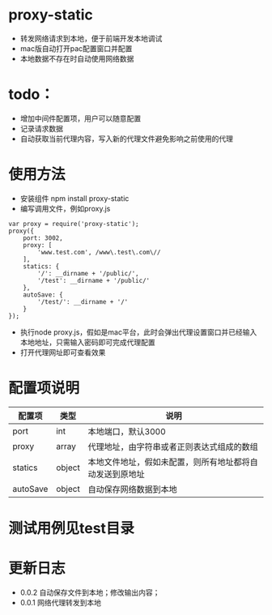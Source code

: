 # proxy-static
* 转发网络请求到本地，便于前端开发本地调试
* mac版自动打开pac配置窗口并配置
* 本地数据不存在时自动使用网络数据

# todo：
* 增加中间件配置项，用户可以随意配置
* 记录请求数据
* 自动获取当前代理内容，写入新的代理文件避免影响之前使用的代理

# 使用方法
* 安装组件 npm install proxy-static
* 编写调用文件，例如proxy.js
```
var proxy = require('proxy-static');
proxy({
    port: 3002,
    proxy: [
        'www.test.com', /www\.test\.com\//
    ],
    statics: {
        '/': __dirname + '/public/',
        '/test': __dirname + '/public/'
    },
    autoSave: {
        '/test/': __dirname + '/'
    }
});
```
* 执行node proxy.js，假如是mac平台，此时会弹出代理设置窗口并已经输入本地地址，只需输入密码即可完成代理配置
* 打开代理网址即可查看效果

# 配置项说明

| 配置项 | 类型 | 说明 |
|-------|------|-----|
| port  | int  | 本地端口，默认3000 |
| proxy | array | 代理地址，由字符串或者正则表达式组成的数组 |
| statics | object | 本地文件地址，假如未配置，则所有地址都将自动发送到原地址 |
| autoSave | object | 自动保存网络数据到本地 |

# 测试用例见test目录


# 更新日志
* 0.0.2 自动保存文件到本地；修改输出内容；
* 0.0.1 网络代理转发到本地
